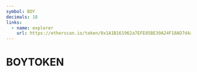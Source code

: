 ```yaml
---
symbol: BOY
decimals: 18
links:
  - name: explorer
    url: https://etherscan.io/token/0x1A1B161962a7EFE85BE39A24F18AD7d4a504e10C
---
```


# BOYTOKEN
